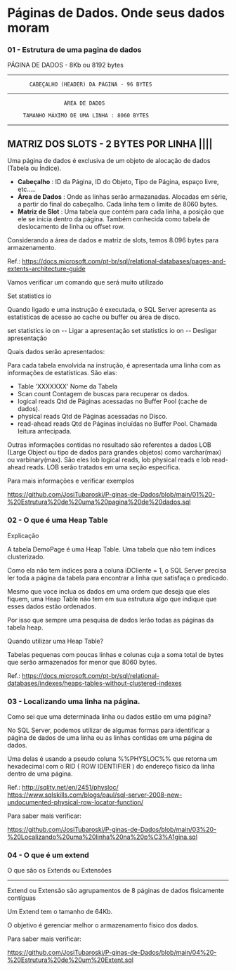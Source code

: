 # Páginas de Dados. Onde seus dados moram

### 01 - Estrutura de uma pagina de dados

PÁGINA DE DADOS - 8Kb ou 8192 bytes

--------------------------------------------------------
           CABEÇALHO (HEADER) DA PÁGINA - 96 BYTES

--------------------------------------------------------     

                      ÁREA DE DADOS

         TAMANHO MÁXIMO DE UMA LINHA : 8060 BYTES

--------------------------------------------------------
MATRIZ DOS SLOTS - 2 BYTES POR LINHA           ||||
--------------------------------------------------------

Uma página de dados é exclusiva de um objeto de alocação de dados (Tabela ou Índice).

- <b>Cabeçalho</b>      : ID da Página, ID do Objeto, Tipo de Página, espaço livre, etc.....
- <b>Área de Dados</b>  : Onde as linhas serão armazanadas. Alocadas em série, a partir do final do cabeçalho.
                 Cada linha tem o limite de 8060 bytes.
- <b>Matriz de Slot</b> : Uma tabela que contém para cada linha, a posição que ele se inicia dentro da página.
                 Também conhecida como tabela de deslocamento de linha ou offset row.

Considerando a área de dados e matriz de slots, temos 8.096 bytes para armazenamento.

Ref.: 
https://docs.microsoft.com/pt-br/sql/relational-databases/pages-and-extents-architecture-guide

Vamos verificar um comando que será muito utilizado

Set statistics io

Quando ligado e uma instrução é executada, o SQL Server apresenta as estatísticas de acesso ao cache ou buffer ou área de disco.

set statistics io on -- Ligar a apresentação
set statistics io on -- Desligar apresentação

Quais dados serão apresentados:

Para cada tabela envolvida na instrução, é apresentada uma linha com as informações de estatísticas. São elas:

- Table 'XXXXXXX'     Nome da Tabela
- Scan count          Contagem de buscas para recuperar os dados.
- logical reads       Qtd de Páginas acessadas no Buffer Pool (cache de dados).
- physical reads      Qtd de Páginas acessadas no Disco.
- read-ahead reads    Qtd de Páginas incluídas no Buffer Pool. Chamada leitura antecipada.

Outras informações contidas no resultado são referentes a dados LOB (Large Object ou tipo de dados para grandes objetos)
como varchar(max) ou varbinary(max).
São eles lob logical reads, lob physical reads e lob read-ahead reads.
LOB serão tratados em uma seção especifica.

Para mais informações e verificar exemplos 

https://github.com/JosiTubaroski/P-ginas-de-Dados/blob/main/01%20-%20Estrutura%20de%20uma%20pagina%20de%20dados.sql

### 02 - O que é uma Heap Table

Explicação

A tabela DemoPage é uma Heap Table. Uma tabela que não tem índices clusterizado.

Como ela não tem índices para a coluna iDCliente = 1, o SQL Server precisa ler toda a página da tabela para encontrar a linha que satisfaça o predicado.

Mesmo que voce inclua os dados em uma ordem que deseja que eles fiquem, uma Heap Table não tem em sua estrutura algo que indique que esses dados estão ordenados.

Por isso que sempre uma pesquisa de dados lerão todas as páginas da tabela heap.

Quando utilizar uma Heap Table?

Tabelas pequenas com poucas linhas e colunas cuja a soma total de bytes que serão armazenados for menor que 8060 bytes.

Ref.: https://docs.microsoft.com/pt-br/sql/relational-databases/indexes/heaps-tables-without-clustered-indexes

### 03 - Localizando uma linha na página.

Como sei que uma determinada linha ou dados estão em uma página?

No SQL Server, podemos utilizar de algumas formas para identificar a página de dados de uma linha ou as linhas contidas em uma página de dados.

Uma delas é usando a pseudo coluna %%PHYSLOC%% que retorna um hexadecimal com o RID ( ROW IDENTIFIER ) do endereço físico da linha dentro de uma página.

Ref.: http://sqlity.net/en/2451/physloc/
      https://www.sqlskills.com/blogs/paul/sql-server-2008-new-undocumented-physical-row-locator-function/

Para saber mais verificar:

https://github.com/JosiTubaroski/P-ginas-de-Dados/blob/main/03%20-%20Localizando%20uma%20linha%20na%20p%C3%A1gina.sql

### 04 - O que é um extend

O que são os Extends ou Extensões

----------------------------------------

Extend ou Extensão são agrupamentos de 8 páginas de dados fisicamente contíguas

Um Extend tem o tamanho de 64Kb.

O objetivo é gerenciar melhor o armazenamento físico dos dados.

Para saber mais verificar:

https://github.com/JosiTubaroski/P-ginas-de-Dados/blob/main/04%20-%20Estrutura%20de%20um%20Extent.sql




      




                 

